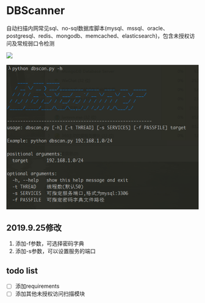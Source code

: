 # DBScanner
自动扫描内网常见sql、no-sql数据库脚本(mysql、mssql、oracle、postgresql、redis、mongodb、memcached、elasticsearch)，包含未授权访问及常规弱口令检测

![](https://github.com/se55i0n/DBScanner/blob/master/scan.png)

![](./new_scan.png)

## 2019.9.25修改

1. 添加-f参数，可选择密码字典
2. 添加-s参数，可以设置服务的端口

## todo list

- [ ] 添加requirements
- [ ] 添加其他未授权访问扫描模块